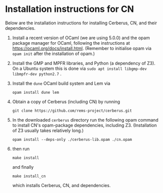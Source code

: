 # Installation instructions for CN

Below are the installation instructions for installing Cerberus, CN,
and their dependencies.


1. Install a recent version of OCaml (we are using 5.0.0) and the opam
package manager for OCaml, following the instructions at
<https://ocaml.org/docs/install.html>. (Remember to initialise opam
via `opam init` after the installation of opam.)

2. Install the GMP and MPFR libraries, and Python (a dependency of
   Z3). On a Ubuntu system this is done via `sudo apt install libgmp-dev libmpfr-dev python2.7` .

3. Install the `dune` OCaml build system and Lem via

    ```
    opam install dune lem
    ```

4. Obtain a copy of Cerberus (including CN) by running

    ```
    git clone https://github.com/rems-project/cerberus.git
    ```

5. In the downloaded `cerberus` directory run the following opam
   command to install CN's opam-package dependencies, including
   Z3. (Installation of Z3 usually takes relatively long.)

    ```
    opam install --deps-only ./cerberus-lib.opam ./cn.opam
    ```

6. then run

   ```
   make install
   ```

   and finally

   ```
   make install_cn
   ```

   which installs Cerberus, CN, and dependencies.
